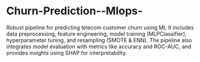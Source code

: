 # Churn-Prediction--Mlops-
 Robust pipeline for predicting telecom customer churn using ML It includes data preprocessing, feature engineering, model training (MLPClassifier), hyperparameter tuning, and resampling (SMOTE &amp; ENN). The pipeline also integrates model evaluation with metrics like accuracy and ROC-AUC, and provides insights using SHAP for interpretability.
